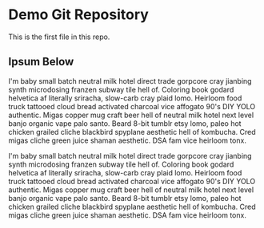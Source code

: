 # Demo Git Repository

This is the first file in this repo.

## Ipsum Below

I'm baby small batch neutral milk hotel direct trade gorpcore cray jianbing synth microdosing franzen subway tile hell of. Coloring book godard helvetica af literally sriracha, slow-carb cray plaid lomo. Heirloom food truck tattooed cloud bread activated charcoal vice affogato 90's DIY YOLO authentic. Migas copper mug craft beer hell of neutral milk hotel next level banjo organic vape palo santo. Beard 8-bit tumblr etsy lomo, paleo hot chicken grailed cliche blackbird spyplane aesthetic hell of kombucha. Cred migas cliche green juice shaman aesthetic. DSA fam vice heirloom tonx.

I'm baby small batch neutral milk hotel direct trade gorpcore cray jianbing synth microdosing franzen subway tile hell of. Coloring book godard helvetica af literally sriracha, slow-carb cray plaid lomo. Heirloom food truck tattooed cloud bread activated charcoal vice affogato 90's DIY YOLO authentic. Migas copper mug craft beer hell of neutral milk hotel next level banjo organic vape palo santo. Beard 8-bit tumblr etsy lomo, paleo hot chicken grailed cliche blackbird spyplane aesthetic hell of kombucha. Cred migas cliche green juice shaman aesthetic. DSA fam vice heirloom tonx.